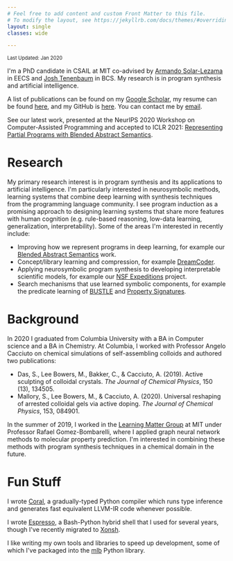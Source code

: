 ```yaml
---
# Feel free to add content and custom Front Matter to this file.
# To modify the layout, see https://jekyllrb.com/docs/themes/#overriding-theme-defaults
layout: single
classes: wide

---
```


<span style="font-size:80%">Last Updated: Jan 2020</span>

I'm a PhD candidate in CSAIL at MIT co-advised by [Armando Solar-Lezama](https://people.csail.mit.edu/asolar/) in EECS and [Josh Tenenbaum](http://cocosci.mit.edu/josh) in BCS. My research is in program synthesis and artificial intelligence.

A list of publications can be found on my [Google Scholar](https://scholar.google.com/citations?user=ghdbIsoAAAAJ), my resume can be found [here](resume.pdf), and my GitHub is [here](https://github.com/mlb2251). You can contact me by [email](mailto:mlbowers@csail.mit.edu).

See our latest work, presented at the NeurIPS 2020 Workshop on Computer-Assisted Programming and accepted to ICLR 2021: [Representing Partial Programs with Blended Abstract Semantics](https://arxiv.org/pdf/2012.12964).

# Research
My primary research interest is in program synthesis and its applications to artificial intelligence. I'm particularly interested in neurosymbolic methods, learning systems that combine deep learning with synthesis techniques from the programming language community. I see program induction as a promising approach to designing learning systems that share more features with human cognition (e.g. rule-based reasoning, low-data learning, generalization, interpretability). Some of the areas I'm interested in recently include:
- Improving how we represent programs in deep learning, for example our [Blended Abstract Semantics](https://arxiv.org/pdf/2012.12964) work.
- Concept/library learning and compression, for example [DreamCoder](https://arxiv.org/abs/2006.08381).
- Applying neurosymbolic program synthesis to developing interpretable scientific models, for example our [NSF Expeditions](http://www.neurosymbolic.org/) project.
- Search mechanisms that use learned symbolic components, for example the predicate learning of [BUSTLE](https://arxiv.org/abs/2007.14381) and [Property Signatures](https://arxiv.org/abs/2002.09030).

# Background
In 2020 I graduated from Columbia University with a BA in Computer science and a BA in Chemistry. At Columbia, I worked with Professor Angelo Cacciuto on chemical simulations of self-assembling colloids and authored two publications:
- Das, S., Lee Bowers, M., Bakker, C., & Cacciuto, A. (2019). Active sculpting of colloidal crystals. *The Journal of Chemical Physics*, 150 (13), 134505.
- Mallory, S., Lee Bowers, M., & Cacciuto, A. (2020). Universal reshaping of arrested colloidal gels via active doping. *The Journal of Chemical Physics*, 153, 084901.

In the summer of 2019, I worked in the [Learning Matter Group](http://gomezbombarelli.mit.edu/) at MIT under Professor Rafael Gomez-Bombarelli, where I applied graph neural network methods to molecular property prediction. I'm interested in combining these methods with program synthesis techniques in a chemical domain in the future.

# Fun Stuff

I wrote [Coral](https://github.com/jacobaustin123/Coral), a gradually-typed Python compiler which runs type inference and generates fast equivalent LLVM-IR code whenever possible.

I wrote [Espresso](https://github.com/mlb2251/espresso), a Bash-Python hybrid shell that I used for several years, though I've recently migrated to [Xonsh](https://xon.sh/).

I like writing my own tools and libraries to speed up development, some of which I've packaged into the [mlb](https://github.com/mlb2251/mlb) Python library.

